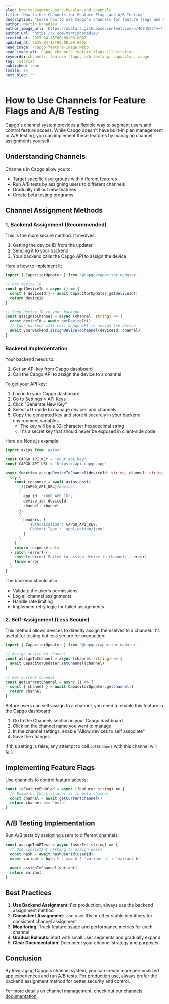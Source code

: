 ```yaml
---
slug: how-to-segment-users-by-plan-and-channels
title: "How to Use Channels for Feature Flags and A/B Testing"
description: "Learn how to use Capgo's channels for feature flags and A/B testing by self-assigning users or using your backend"
author: Martin Donadieu
author_image_url: 'https://avatars.githubusercontent.com/u/4084527?v=4'
author_url: 'https://x.com/martindonadieu'
created_at: 2025-04-15T00:00:00.000Z
updated_at: 2025-04-15T00:00:00.000Z
head_image: /capgo-feature-image.webp
head_image_alt: Capgo channels feature flags illustration
keywords: channels, feature flags, a/b testing, capacitor, capgo
tag: Tutorial
published: true
locale: en
next_blog: ''
---
```


# How to Use Channels for Feature Flags and A/B Testing

Capgo's channel system provides a flexible way to segment users and control feature access. While Capgo doesn't have built-in plan management or A/B testing, you can implement these features by managing channel assignments yourself.

## Understanding Channels

Channels in Capgo allow you to:
- Target specific user groups with different features
- Run A/B tests by assigning users to different channels
- Gradually roll out new features
- Create beta testing programs

## Channel Assignment Methods

### 1. Backend Assignment (Recommended)

This is the more secure method. It involves:
1. Getting the device ID from the updater
2. Sending it to your backend
3. Your backend calls the Capgo API to assign the device

Here's how to implement it:

```typescript
import { CapacitorUpdater } from '@capgo/capacitor-updater'

// Get device ID
const getDeviceId = async () => {
  const { deviceId } = await CapacitorUpdater.getDeviceId()
  return deviceId
}

// Send device ID to your backend
const assignToChannel = async (channel: string) => {
  const deviceId = await getDeviceId()
  // Your backend will call Capgo API to assign the device
  await yourBackend.assignDeviceToChannel(deviceId, channel)
}
```

### Backend Implementation

Your backend needs to:
1. Get an API key from Capgo dashboard
2. Call the Capgo API to assign the device to a channel

To get your API key:
1. Log in to your Capgo dashboard
2. Go to Settings > API Keys
3. Click "Generate New Key"
4. Select `all` mode to manage devices and channels
5. Copy the generated key and store it securely in your backend environment variables
   - The key will be a 32-character hexadecimal string
   - It's a secret key that should never be exposed in client-side code

Here's a Node.js example:

```typescript
import axios from 'axios'

const CAPGO_API_KEY = 'your_api_key'
const CAPGO_API_URL = 'https://api.capgo.app'

async function assignDeviceToChannel(deviceId: string, channel: string) {
  try {
    const response = await axios.post(
      `${CAPGO_API_URL}/device`,
      {
        app_id: 'YOUR_APP_ID',
        device_id: deviceId,
        channel: channel
      },
      {
        headers: {
          'authorization': CAPGO_API_KEY,
          'Content-Type': 'application/json'
        }
      }
    )
    return response.data
  } catch (error) {
    console.error('Failed to assign device to channel:', error)
    throw error
  }
}
```

The backend should also:
- Validate the user's permissions
- Log all channel assignments
- Handle rate limiting
- Implement retry logic for failed assignments

### 2. Self-Assignment (Less Secure)

This method allows devices to directly assign themselves to a channel. It's useful for testing but less secure for production:

```typescript
import { CapacitorUpdater } from '@capgo/capacitor-updater'

// Assign device to channel
const assignToChannel = async (channel: string) => {
  await CapacitorUpdater.setChannel(channel)
}

// Get current channel
const getCurrentChannel = async () => {
  const { channel } = await CapacitorUpdater.getChannel()
  return channel
}
```

Before users can self-assign to a channel, you need to enable this feature in the Capgo dashboard:

1. Go to the Channels section in your Capgo dashboard
2. Click on the channel name you want to manage
3. In the channel settings, enable "Allow devices to self associate"
4. Save the changes

If this setting is false, any attempt to call `setChannel` with this channel will fail.

## Implementing Feature Flags

Use channels to control feature access:

```typescript
const isFeatureEnabled = async (feature: string) => {
  // Example: Check if user is in beta channel
  const channel = await getCurrentChannel()
  return channel === 'beta'
}
```

## A/B Testing Implementation

Run A/B tests by assigning users to different channels:

```typescript
const assignToABTest = async (userId: string) => {
  // Use consistent hashing to assign users
  const hash = await hashUserId(userId)
  const variant = hash % 2 === 0 ? 'variant-a' : 'variant-b'
  
  await assignToChannel(variant)
  return variant
}
```

## Best Practices

1. **Use Backend Assignment**: For production, always use the backend assignment method
2. **Consistent Assignment**: Use user IDs or other stable identifiers for consistent channel assignment
3. **Monitoring**: Track feature usage and performance metrics for each channel
4. **Gradual Rollouts**: Start with small user segments and gradually expand
5. **Clear Documentation**: Document your channel strategy and purposes

## Conclusion

By leveraging Capgo's channel system, you can create more personalized app experiences and run A/B tests. For production use, always prefer the backend assignment method for better security and control.

For more details on channel management, check out our [channels documentation](/docs/live-updates/channels/). 
